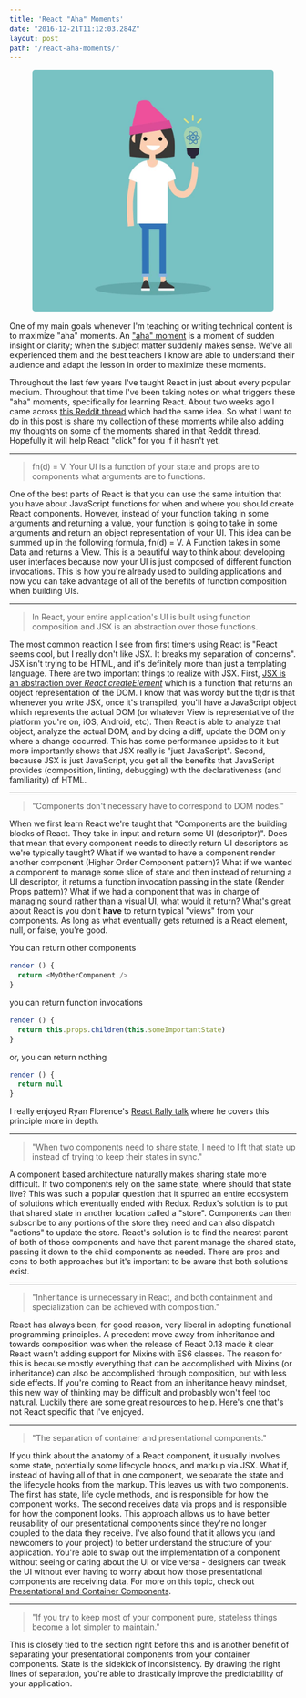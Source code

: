 ```yaml
---
title: 'React "Aha" Moments'
date: "2016-12-21T11:12:03.284Z"
layout: post
path: "/react-aha-moments/"
---
```


<figure>
  <img style="margin: 0px auto; border-radius: 5px" src='aha-small-min.jpg' />
</figure>


One of my main goals whenever I'm teaching or writing technical content is to maximize "aha" moments. An ["aha" moment](https://en.wikipedia.org/wiki/Eureka_effect) is a moment of sudden insight or clarity; when the subject matter suddenly makes sense. We've all experienced them and the best teachers I know are able to understand their audience and adapt the lesson in order to maximize these moments.

Throughout the last few years I've taught React in just about every popular medium. Throughout that time I've been taking notes on what triggers these "aha" moments, specifically for learning React. About two weeks ago I came across [this Reddit thread](https://www.reddit.com/r/reactjs/comments/5gmywc/what_were_the_biggest_aha_moments_you_had_while/) which had the same idea. So what I want to do in this post is share my collection of these moments while also adding my thoughts on some of the moments shared in that Reddit thread. Hopefully it will help React "click" for you if it hasn't yet.

***

> fn(d) = V. Your UI is a function of your state and props are to components what arguments are to functions.

One of the best parts of React is that you can use the same intuition that you have about JavaScript functions for when and where you should create React components. However, instead of your function taking in some arguments and returning a value, your function is going to take in some arguments and return an object representation of your UI. This idea can be summed up in the following formula, fn(d) = V. A Function takes in some Data and returns a View. This is a beautiful way to think about developing user interfaces because now your UI is just composed of different function invocations. This is how you're already used to building applications and now you can take advantage of all of the benefits of function composition when building UIs.

***

> In React, your entire application's UI is built using function composition and JSX is an abstraction over those functions.

The most common reaction I see from first timers using React is "React seems cool, but I really don't like JSX. It breaks my separation of concerns". JSX isn't trying to be HTML, and it's definitely more than just a templating language. There are two important things to realize with JSX. First, [JSX is an abstraction over *React.createElement*](https://tylermcginnis.com/react-elements-vs-react-components/) which is a function that returns an object representation of the DOM. I know that was wordy but the tl;dr is that whenever you write JSX, once it's transpiled, you'll have a JavaScript object which represents the actual DOM (or whatever View is representative of the platform you're on, iOS, Android, etc). Then React is able to analyze that object, analyze the actual DOM, and by doing a diff, update the DOM only where a change occurred. This has some performance upsides to it but more importantly shows that JSX really is "just JavaScript". Second, because JSX is just JavaScript, you get all the benefits that JavaScript provides (composition, linting, debugging) with the declarativeness (and familiarity) of HTML.

***

> "Components don't necessary have to correspond to DOM nodes."

When we first learn React we're taught that "Components are the building blocks of React. They take in input and return some UI (descriptor)". Does that mean that every component needs to directly return UI descriptors as we're typically taught? What if we wanted to have a component render another component (Higher Order Component pattern)? What if we wanted a component to manage some slice of state and then instead of returning a UI descriptor, it returns a function invocation passing in the state (Render Props pattern)? What if we had a component that was in charge of managing sound rather than a visual UI, what would it return? What's great about React is you don't __have__ to return typical "views" from your components. As long as what eventually gets returned is a React element, null, or false, you're good.

You can return other components

```javascript
render () {
  return <MyOtherComponent />
}
```

you can return function invocations

```javascript
render () {
  return this.props.children(this.someImportantState)
}
```

or, you can return nothing

```javascript
render () {
  return null
}
```

I really enjoyed Ryan Florence's [React Rally talk](https://www.youtube.com/watch?v=kp-NOggyz54) where he covers this principle more in depth.

***

> "When two components need to share state, I need to lift that state up instead of trying to keep their states in sync."

A component based architecture naturally makes sharing state more difficult. If two components rely on the same state, where should that state live? This was such a popular question that it spurred an entire ecosystem of solutions which eventually ended with Redux. Redux's solution is to put that shared state in another location called a "store". Components can then subscribe to any portions of the store they need and can also dispatch "actions" to update the store. React's solution is to find the nearest parent of both of those components and have that parent manage the shared state, passing it down to the child components as needed. There are pros and cons to both approaches but it's important to be aware that both solutions exist.

***

> "Inheritance is unnecessary in React, and both containment and specialization can be achieved with composition."

React has always been, for good reason, very liberal in adopting functional programming principles. A precedent move away from inheritance and towards composition was when the release of React 0.13 made it clear React wasn't adding support for Mixins with ES6 classes. The reason for this is because mostly everything that can be accomplished with Mixins (or inheritance) can also be accomplished through composition, but with less side effects. If you're coming to React from an inheritance heavy mindset, this new way of thinking may be difficult and probasbly won't feel too natural. Luckily there are some great resources to help. [Here's one](https://www.youtube.com/watch?v=wfMtDGfHWpA) that's not React specific that I've enjoyed.

***

> "The separation of container and presentational components."

If you think about the anatomy of a React component, it usually involves some state, potentially some lifecycle hooks, and markup via JSX. What if, instead of having all of that in one component, we separate the state and the lifecycle hooks from the markup. This leaves us with two components. The first has state, life cycle methods, and is responsible for how the component works. The second receives data via props and is responsible for how the component looks. This approach allows us to have better reusability of our presentational components since they're no longer coupled to the data they receive. I've also found that it allows you (and newcomers to your project) to better understand the structure of your application. You're able to swap out the implementation of a component without seeing or caring about the UI or vice versa - designers can tweak the UI without ever having to worry about how those presentational components are receiving data. For more on this topic, check out [Presentational and Container Components](https://medium.com/@dan_abramov/smart-and-dumb-components-7ca2f9a7c7d0#.q9tui51xz).

***

> "If you try to keep most of your component pure, stateless things become a lot simpler to maintain."

This is closely tied to the section right before this and is another benefit of separating your presentational components from your container components. State is the sidekick of inconsistency. By drawing the right lines of separation, you're able to drastically improve the predictability of your application.